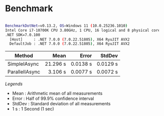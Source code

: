 # Benchmark


```sh

BenchmarkDotNet=v0.13.2, OS=Windows 11 (10.0.25236.1010)
Intel Core i7-10700K CPU 3.80GHz, 1 CPU, 16 logical and 8 physical cores
.NET SDK=7.0.100
  [Host]     : .NET 7.0.0 (7.0.22.51805), X64 RyuJIT AVX2
  DefaultJob : .NET 7.0.0 (7.0.22.51805), X64 RyuJIT AVX2

```

|         Method |     Mean |    Error |   StdDev |
|--------------- |---------:|---------:|---------:|
|   SimpleIAsync | 21.296 s | 0.0138 s | 0.0129 s |
| ParallelIAsync |  3.106 s | 0.0077 s | 0.0072 s |

*Legends*

- Mean   : Arithmetic mean of all measurements
- Error  : Half of 99.9% confidence interval
- StdDev : Standard deviation of all measurements
- 1 s    : 1 Second (1 sec)
